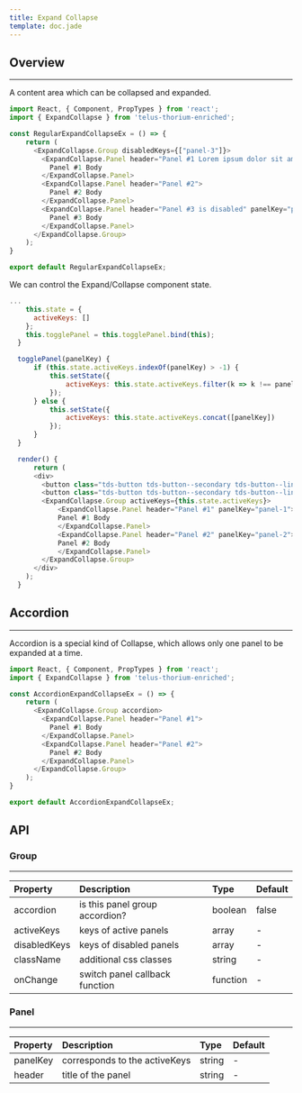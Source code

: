 ```yaml
---
title: Expand Collapse
template: doc.jade
---
```


## Overview

---

A content area which can be collapsed and expanded.
<div id="regularExpandCollapseExample"></div>
<script type="text/babel">
  ReactDOM.render(
    <Thorium.RegularExpandCollapseExample />,
    document.getElementById('regularExpandCollapseExample')
  );
</script>

```javascript
import React, { Component, PropTypes } from 'react';
import { ExpandCollapse } from 'telus-thorium-enriched';

const RegularExpandCollapseEx = () => {
    return (
      <ExpandCollapse.Group disabledKeys={["panel-3"]}>
        <ExpandCollapse.Panel header="Panel #1 Lorem ipsum dolor sit amet, consectetur adipiscing elit. Vivamus laoreet at lacus vel fringilla.">
          Panel #1 Body
        </ExpandCollapse.Panel>
        <ExpandCollapse.Panel header="Panel #2">
          Panel #2 Body
        </ExpandCollapse.Panel>
        <ExpandCollapse.Panel header="Panel #3 is disabled" panelKey="panel-3">
          Panel #3 Body
        </ExpandCollapse.Panel>
      </ExpandCollapse.Group>
    );
}

export default RegularExpandCollapseEx;
```

We can control the Expand/Collapse component state.
<div id="controlledExpandCollapseExample"></div>
<script type="text/babel">
  ReactDOM.render(
    <Thorium.ControlledExpandCollapseExample />,
    document.getElementById('controlledExpandCollapseExample')
  );
</script>

```javascript
...
    this.state = {
      activeKeys: []
    };
    this.togglePanel = this.togglePanel.bind(this);
  }

  togglePanel(panelKey) {
      if (this.state.activeKeys.indexOf(panelKey) > -1) {
          this.setState({
              activeKeys: this.state.activeKeys.filter(k => k !== panelKey)
          });
      } else {
          this.setState({
              activeKeys: this.state.activeKeys.concat([panelKey])
          });
      }
  }

  render() {
      return (
      <div>
        <button class="tds-button tds-button--secondary tds-button--link" onClick={(e)=>this.togglePanel(e, 'panel-1')}>Toggle panel #1</button>
        <button class="tds-button tds-button--secondary tds-button--link" onClick={(e)=>this.togglePanel(e, 'panel-2')}>Toggle panel #2</button>
        <ExpandCollapse.Group activeKeys={this.state.activeKeys}>
            <ExpandCollapse.Panel header="Panel #1" panelKey="panel-1">
            Panel #1 Body
            </ExpandCollapse.Panel>
            <ExpandCollapse.Panel header="Panel #2" panelKey="panel-2">
            Panel #2 Body
            </ExpandCollapse.Panel>
        </ExpandCollapse.Group>
      </div>
    );
  }
```

## Accordion

---

Accordion is a special kind of Collapse, which allows only one panel to be expanded at a time.

<div id="accordionExpandCollapseExample"></div>
<script type="text/babel">
  ReactDOM.render(
    <Thorium.AccordionExpandCollapseExample />,
    document.getElementById('accordionExpandCollapseExample')
  );
</script>

```javascript
import React, { Component, PropTypes } from 'react';
import { ExpandCollapse } from 'telus-thorium-enriched';

const AccordionExpandCollapseEx = () => {
    return (
      <ExpandCollapse.Group accordion>
        <ExpandCollapse.Panel header="Panel #1">
          Panel #1 Body
        </ExpandCollapse.Panel>
        <ExpandCollapse.Panel header="Panel #2">
          Panel #2 Body
        </ExpandCollapse.Panel>
      </ExpandCollapse.Group>
    );
}

export default AccordionExpandCollapseEx;
```
## API
### Group

---
| Property |   Description   | Type | Default |
|:----|:------|:---|:---|
| accordion | is this panel group accordion? | boolean |  false |
| activeKeys | keys of active panels |   array |  - |
| disabledKeys | keys of disabled panels |   array |  - |
| className | additional css classes |   string |  - |
| onChange | switch panel callback function | function | -  |

### Panel

---
| Property |   Description   | Type | Default |
|:----|:--------|:---|:---|
| panelKey |  corresponds to the activeKeys | string |  - |
| header |    title of the panel   |   string |  - |
